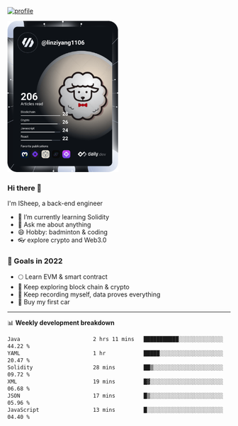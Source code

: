 [![profile](http://img.codelin.xyz/hello-im-isheep.svg)](https://www.calligrapher.ai/)

<a href="https://app.daily.dev/linziyang1106"><img src="/devcard.png" width="250" alt="ISheep's Dev Card"/></a>

### Hi there 🐏

I'm ISheep, a back-end engineer

- 🔭 I’m currently learning Solidity
- 💬 Ask me about anything
- 😄 Hobby: badminton & coding
- 👓 explore crypto and Web3.0

### 🚀 Goals in 2022
+ 🌕 Learn EVM & smart contract
+ 🤔 Keep exploring block chain & crypto
+ 🐏 Keep recording myself, data proves everything
+ 🚗 Buy my first car

-------

📊 **Weekly development breakdown**
<!--START_SECTION:waka-->

```text
Java                       2 hrs 11 mins   ███████████░░░░░░░░░░░░░░   44.22 %
YAML                       1 hr            █████░░░░░░░░░░░░░░░░░░░░   20.47 %
Solidity                   28 mins         ██▒░░░░░░░░░░░░░░░░░░░░░░   09.72 %
XML                        19 mins         █▓░░░░░░░░░░░░░░░░░░░░░░░   06.68 %
JSON                       17 mins         █▒░░░░░░░░░░░░░░░░░░░░░░░   05.96 %
JavaScript                 13 mins         █░░░░░░░░░░░░░░░░░░░░░░░░   04.40 %
```

<!--END_SECTION:waka-->

